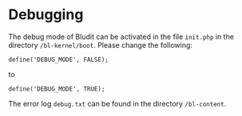 # Debugging
<!-- position: 4 -->

The debug mode of Bludit can be activated in the file `init.php` in the directory `/bl-kernel/boot`. Please change the following:

`define('DEBUG_MODE', FALSE);`

to

`define('DEBUG_MODE', TRUE);`

The error log `debug.txt` can be found in the directory `/bl-content`.
